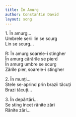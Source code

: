 ```yaml
---
title: În Amurg
author: Constantin David
layout: song
---
```


1\. În amurg...  
Umbrele serii lin se scurg  
Lin se scurg...  

R: În amurg soarele-i stingher  
În amurg cărările se pierd  
În amurg umbre se scurg  
Zările pier, soarele-i stingher  

2\. În munți...  
Stele se-aprind prin brazii tăcuți  
Brazi tăcuți...  

3\. În depărtări...  
Se sting încet rănite zări  
Rănite zări...  

